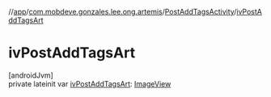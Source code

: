 //[app](../../../index.md)/[com.mobdeve.gonzales.lee.ong.artemis](../index.md)/[PostAddTagsActivity](index.md)/[ivPostAddTagsArt](iv-post-add-tags-art.md)

# ivPostAddTagsArt

[androidJvm]\
private lateinit var [ivPostAddTagsArt](iv-post-add-tags-art.md): [ImageView](https://developer.android.com/reference/kotlin/android/widget/ImageView.html)
